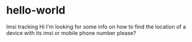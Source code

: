# hello-world
Imsi tracking
Hi I'm looking for some info on how to find the location of a device with its imsi or mobile phone number please? 
